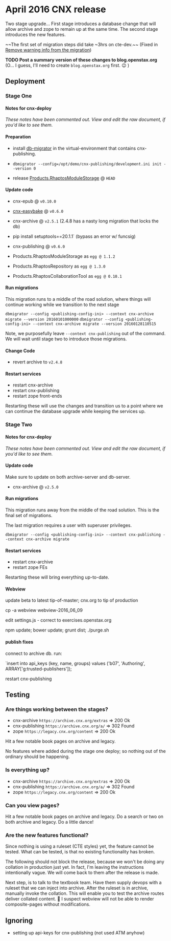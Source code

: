 # April 2016 CNX release

Two stage upgrade... First stage introduces a database change that will allow archive and zope to remain up at the same time. The second stage introduces the new features.

~~The first set of migration steps did take ~3hrs on cte-dev.~~ (Fixed in [Remove warning info from the migration](https://github.com/Connexions/cnx-archive/pull/427))

**TODO Post a summary version of these changes to blog.openstax.org** (O... I guess, I'll need to create `blog.openstax.org` first. :wink: )

## Deployment

### Stage One

#### Notes for cnx-deploy

*These notes have been commented out. View and edit the raw document, if you'd like to see them.*

<!-- - Deployed with `environment/vm2/all/vars.yml`: -->

<!--   ```yml -->
<!-- source_versions: -->
<!--   "cnx-epub": production -->
<!--   "cnx-archive": production -->
<!--   "cnx-publishing": production -->
<!--   ``` -->
<!-- - `ansible-playbook -i enviroment/vm2/inventory --vault-password-file ../vault-password.txt main.yml` -->
<!-- - `ansible-playbook -i enviroment/vm2/inventory push_data.yml` -->
<!-- - :camera: snapshot -->
<!-- - `ansible-playbook -i enviroment/vm2/inventory --vault-password-file ../vault-password.txt plone.yml` -->
<!-- - :camera: snapshot -->
<!-- - apply patch: -->

<!--   ```diff -->
<!-- diff --git a/tasks/install_archive.yml b/tasks/install_archive.yml -->
<!-- index 6a6f797..b63c395 100644 -->
<!-- --- a/tasks/install_archive.yml -->
<!-- +++ b/tasks/install_archive.yml -->
<!-- @@ -214,11 +214,11 @@ -->
<!--    register: archive_initdb_cmd -->
<!--    failed_when: "archive_initdb_cmd.rc > 0 and 'Database is already initialized' not in archive_initdb_cmd.stderr" -->
 
<!-- -- name: initialize db-migrator -->
<!-- -  # XXX (16-Mar-2016) standalone installs aren't ideal, because they don't give -->
<!-- -  #     the full picture of what archive is, but we'll roll with it for now. -->
<!-- -  when: "(standalone_archive_install is defined and standalone_archive_install) and 'Database is already initialized' not in archive_initdb_cmd.stderr" -->
<!-- -  command: "{{ root_prefix }}/var/cnx/venvs/archive/bin/dbmigrator --config {{ root_prefix }}/etc/cnx/archive/app.ini --context cnx-archive init" -->
 
<!--  - name: migrate database -->
<!--    # XXX (16-Mar-2016) standalone installs aren't ideal, because they don't give -->
<!-- diff --git a/tasks/install_publishing.yml b/tasks/install_publishing.yml -->
<!-- index 429c167..ee9e168 100644 -->
<!-- --- a/tasks/install_publishing.yml -->
<!-- +++ b/tasks/install_publishing.yml -->
<!-- @@ -244,12 +244,12 @@ -->
<!--    #       looking at the traceback line. -->
<!--    failed_when: "publishing_initdb_cmd.rc > 0 and 'psycopg2.ProgrammingError: type \"publication_states\" already exists' not in publishing_initdb_cmd.stderr" -->
 
<!-- -- name: initialize db-migrator -->
<!-- -  when: "'already exists' not in publishing_initdb_cmd.stderr" -->
<!-- -  command: "{{ root_prefix }}/var/cnx/venvs/publishing/bin/dbmigrator --config {{ root_prefix }}/etc/cnx/publishing/app.ini --context cnx-archive --context cnx-publishing init" -->
<!-- -  -->
<!-- -- name: migrate database -->
<!-- -  command: "{{ root_prefix }}/var/cnx/venvs/publishing/bin/dbmigrator --config {{ root_prefix }}/etc/cnx/publishing/app.ini --context cnx-archive --context cnx-publishing migrate" -->
 
<!--  # +++ -->
<!--  # Init service -->
<!--   ``` -->
<!-- - :white_check_mark: checkpoint :tada: -->
<!-- - Run db-migrator `/var/cnx/venvs/publishing/bin/dbmigrator --config /etc/cnx/publishing/app.ini --context cnx-publishing --context cnx-archive init --version 0` -->
<!-- - :camera: snapshot -->
<!-- - Deployed with `environment/vm2/all/vars.yml`: -->

<!--   ```yml -->
<!-- source_versions: -->
<!--   "cnx-archive": e3fa7d038607894c281433f9f3828b7597a3128b -->
<!--   ``` -->
<!-- - `ansible-playbook -i enviroment/vm2/inventory --vault-password-file ../vault-password.txt main.yml` -->
<!-- - :camera: snapshot -->
<!-- - Run db-migrator `/var/cnx/venvs/publishing/bin/dbmigrator --config /etc/cnx/publishing/app.ini --context cnx-archive migrate --version 20160128110515` -->
<!-- - :camera: snapshot -->

#### Preparation

- install [db-migrator](https://pypi.python.org/pypi/db-migrator) in the virtual-environment that contains cnx-publishing.
- `dbmigrator --config=/opt/demo/cnx-publishing/development.ini init --version 0`

- release [Products.RhaptosModuleStorage](https://github.com/Rhaptos/Products.RhaptosModuleStorage) @ `HEAD`

#### Update code

- cnx-epub @ `v0.10.0`
- [cnx-easybake](https://github.com/Connexions/cnx-easybake) @ `v0.6.0`

- cnx-archive @ `v2.5.1` (2.4.8 has a nasty long migration that locks the db)
- pip install setuptools==20.1.1` (bypass an error w/ funcsig)

- cnx-publishing @ `v0.6.0`

- Products.RhaptosModuleStorage as `egg @ 1.1.2`
- Products.RhaptosRepository as `egg @ 1.3.0`
- Products.RhaptosCollaborationTool as `egg @ 0.10.1`

#### Run migrations

This migration runs to a middle of the road solution,
where things will continue working while we transition to the next stage

`dbmigrator --config <publishing-config-ini> --context cnx-archive migrate --version 20160101000000`
`dbmigrator --config <publishing-config-ini> --context cnx-archive migrate --version 20160128110515`

Note, we purposefully leave `--context cnx-publishing` out of the command.
We will wait until stage two to introduce those migrations.

#### Change Code

 - revert archive to `v2.4.8`

#### Restart services

- restart cnx-archive
- restart cnx-publishing
- restart zope front-ends

Restarting these will use the changes and transition us
to a point where we can continue the database upgrade
while keeping the services up.


### Stage Two

#### Notes for cnx-deploy

*These notes have been commented out. View and edit the raw document, if you'd like to see them.*

<!-- - Deployed with `environment/vm2/all/vars.yml`: -->

<!--   ```yml -->
<!-- # source_versions: -->
<!--   ``` -->
<!-- - `ansible-playbook -i enviroment/vm2/inventory --vault-password-file ../vault-password.txt main.yml` -->
<!-- - :camera: snapshot -->
<!-- - **CHECK ZOPE IS WORKING BEFORE migration** -->
<!-- - **scrap the second migration migration** -->
<!-- - Run db-migrator `/var/cnx/venvs/publishing/bin/dbmigrator --config /etc/cnx/publishing/app.ini --context cnx-publishing --context cnx-archive migrate` -->
<!-- - :camera: snapshot -->

#### Update code

Make sure to update on both archive-server and db-server.
- cnx-archive @ `v2.5.0`

#### Run migrations

This migration runs away from the middle of the road solution.
This is the final set of migrations.

The last migration requires a user with superuser privileges. 

`dbmigrator --config <publishing-config-ini> --context cnx-publishing --context cnx-archive migrate`

#### Restart services

- restart cnx-archive
- restart zope FEs

Restarting these will bring everything up-to-date.

#### Webview

update beta to latest tip-of-master; cnx.org to tip of production

cp -a webview webview-2016_06_09

edit settings.js   - correct to exercises.openstax.org

npm update; bower update; grunt dist; ./purge.sh

#### publish fixes

connect to archive db.
run:

`insert into api_keys (key, name, groups) values ('b07', 'Authoring', ARRAY['g:trusted-publishers']);

restart cnx-publishing

## Testing

### Are things working between the stages?

- cnx-archive `https://archive.cnx.org/extras` => 200 Ok
- cnx-publishing `https://archive.cnx.org/a/` => 302 Found
- zope `https://legacy.cnx.org/content` => 200 Ok

Hit a few notable book pages on archive and legacy.

No features where added during the stage one deploy;
so nothing out of the ordinary should be happening.

### Is everything up?

- cnx-archive `https://archive.cnx.org/extras` => 200 Ok
- cnx-publishing `https://archive.cnx.org/a/` => 302 Found
- zope `https://legacy.cnx.org/content` => 200 Ok

### Can you view pages?

Hit a few notable book pages on archive and legacy.
Do a search or two on both archive and legacy.
Do a little dance!

### Are the new features functional?

Since nothing is using a ruleset (CTE styles) yet,
the feature cannot be tested.
What can be tested, is that no existing functionality has broken.

The following should not block the release,
because we won't be doing any collation in production just yet.
In fact, I'm leaving the instructions intentionally vague.
We will come back to them after the release is made.

Next step, is to talk to the textbook team.
Have them supply devops with a ruleset that we can inject into archive.
After the ruleset is in archive, manually invoke the collation.
This will enable you to test the archive routes deliver collated content.
:bug: I suspect webview will not be able to render composite-pages without modifications.



## Ignoring

- setting up api-keys for cnx-publishing (not used ATM anyhow)
